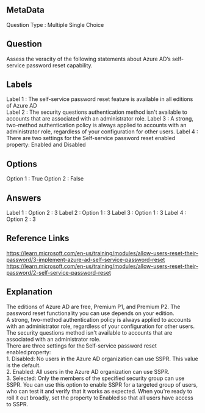 ## MetaData
Question Type : Multiple Single Choice
 
## Question
Assess the veracity of the following statements about Azure AD’s self-service password reset capability. 

## Labels
Label 1 : The self-service password reset feature is available in all editions of Azure AD  
Label 2 : The security questions authentication method isn't available to accounts that are associated with an administrator role. 
Label 3 : A strong, two-method authentication policy is always applied to accounts with an administrator role, regardless of your configuration for other users. 
Label 4 : There are two settings for the Self-service password reset enabled property: Enabled and Disabled 
 
## Options
Option 1 : True
Option 2 : False
 
## Answers
Label 1 : Option 2 : 3
Label 2 : Option 1 : 3
Label 3 : Option 1 : 3
Label 4 : Option 2 : 3
 
## Reference Links
https://learn.microsoft.com/en-us/training/modules/allow-users-reset-their-password/3-implement-azure-ad-self-service-password-reset
https://learn.microsoft.com/en-us/training/modules/allow-users-reset-their-password/2-self-service-password-reset   
 
## Explanation
The editions of Azure AD are free, Premium P1, and Premium P2. The password reset functionality you can use depends on your edition.<br>A strong, two-method authentication policy is always applied to accounts with an administrator role, regardless of your configuration for other users.<br>The security questions method isn't available to accounts that are associated with an administrator role.<br>There are three settings for the Self-service password reset enabled property:<br>1. Disabled: No users in the Azure AD organization can use SSPR. This value is the default.<br>2. Enabled: All users in the Azure AD organization can use SSPR. <br>3. Selected: Only the members of the specified security group can use SSPR. You can use this option to enable SSPR for a targeted group of users, who can test it and verify that it works as expected. When you're ready to roll it out broadly, set the property to Enabled so that all users have access to SSPR. 